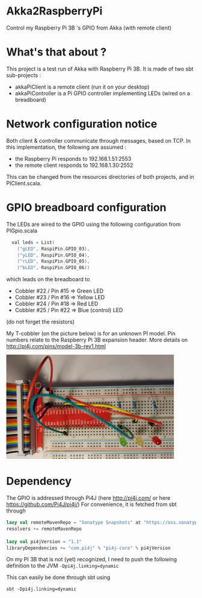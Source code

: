 # Akka2RaspberryPi
Control my Raspberry Pi 3B 's GPIO from Akka (with remote client)

# What's that about ?
This project is a test run of Akka with Raspberry Pi 3B.
It is made of two sbt sub-projects :
- akkaPiClient is a remote client (run it on your desktop)
- akkaPiController is a Pi GPIO controller implementing LEDs (wired on a breadboard)

# Network configuration notice
Both client & controller communicate through messages, based on TCP.
In this implementation, the following are assumed :
- the Raspberry Pi responds to 192.168.1.51:2553
- the remote client responds to 192.168.1.30:2552

This can be changed from the resources directories of both projects, and in PIClient.scala.

# GPIO breadboard configuration
The LEDs are wired to the GPIO using the following configuration from PIGpio.scala

```scala
  val leds = List(
    ("gLED", RaspiPin.GPIO_03),
    ("yLED", RaspiPin.GPIO_04),
    ("rLED", RaspiPin.GPIO_05),
    ("bLED", RaspiPin.GPIO_06))
```

which leads on the breadboard to
- Cobbler #22 / Pin #15 => Green LED
- Cobbler #23 / Pin #16 => Yellow LED
- Cobbler #24 / Pin #18 => Red LED
- Cobbler #25 / Pin #22 => Blue (control) LED

(do not forget the resistors)

My T-cobbler (on the picture below) is for an unknown PI model. Pin numbers relate to the Raspberry Pi 3B expansion header. More details on http://pi4j.com/pins/model-3b-rev1.html

<img src="https://raw.githubusercontent.com/lsarrazin/Akka2RaspberryPi/master/Breadboard-small.jpg" alt="Breadboard with LEDs" height="277px" width="446px"/>

# Dependency
The GPIO is addressed through Pi4J (here http://pi4j.com/ or here https://github.com/Pi4J/pi4j/)
For convenience, it is fetched from sbt through

```scala
lazy val remoteMavenRepo = "Sonatype Snapshots" at "https://oss.sonatype.org/content/repositories/snapshots/"
resolvers += remoteMavenRepo

lazy val pi4jVersion = "1.1"
libraryDependencies += "com.pi4j" % "pi4j-core" % pi4jVersion
```

On my PI 3B that is not (yet) recognized, I need to push the following definition to the JVM `-Dpi4j.linking=dynamic`

This can easily be done through sbt using
```ksh
sbt -Dpi4j.linking=dynamic
```

